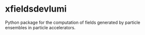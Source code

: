 # xfieldsdevlumi

Python package for the computation of fields generated by particle ensembles in particle accelerators.
